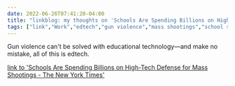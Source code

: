 ---date: 2022-06-26T07:41:20-04:00title: "linkblog: my thoughts on 'Schools Are Spending Billions on High-Tech Defense for Mass Shootings - The New York Times'"tags: ["link","Work","edtech","gun violence","mass shootings","school shootings","technology","surveillance"]--- Gun violence can't be solved with educational technology—and make no mistake, all of this is edtech.[link to 'Schools Are Spending Billions on High-Tech Defense for Mass Shootings - The New York Times'](https://www.nytimes.com/2022/06/26/business/school-safety-technology.html)